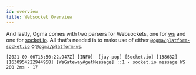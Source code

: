 ```yaml
---
id: overview
title: Websocket Overview
---
```


And lastly, Ogma comes with two parsers for Websockets, one for [ws](https://github.com/websockets/ws) and one for [socket.io](https://socket.io). All that's needed is to make use of either [`@ogma/platform-socket.io`](./socket.io) or[`@ogma/platform-ws`](./ws).

```
[2021-09-06T18:50:22.947Z] [INFO]  [jay-pop] [Socket.io] [138632] [1630954222944958] [WsGateway#getMessage] ::1 - socket.io message WS 200 2ms - 17
```

